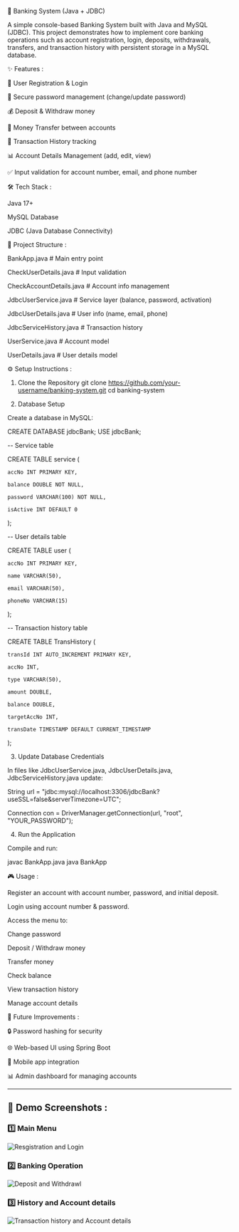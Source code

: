 🏦 Banking System (Java + JDBC)

A simple console-based Banking System built with Java and MySQL (JDBC).
This project demonstrates how to implement core banking operations such as account registration, login, deposits, withdrawals, transfers, and transaction history with persistent storage in a MySQL database.

✨ Features : 

👤 User Registration & Login

🔑 Secure password management (change/update password)

💰 Deposit & Withdraw money

🔄 Money Transfer between accounts

📜 Transaction History tracking

📊 Account Details Management (add, edit, view)

✅ Input validation for account number, email, and phone number


🛠️ Tech Stack : 

Java 17+

MySQL Database

JDBC (Java Database Connectivity)

📂 Project Structure :

BankApp.java             # Main entry point

CheckUserDetails.java    # Input validation

CheckAccountDetails.java # Account info management

JdbcUserService.java     # Service layer (balance, password, activation)

JdbcUserDetails.java     # User info (name, email, phone)

JdbcServiceHistory.java  # Transaction history

UserService.java         # Account model

UserDetails.java         # User details model

⚙️ Setup Instructions :

1. Clone the Repository
git clone https://github.com/your-username/banking-system.git
cd banking-system

2. Database Setup

Create a database in MySQL:

CREATE DATABASE jdbcBank;
USE jdbcBank;

-- Service table

CREATE TABLE service (

    accNo INT PRIMARY KEY,

    balance DOUBLE NOT NULL,

    password VARCHAR(100) NOT NULL,

    isActive INT DEFAULT 0

);

-- User details table

CREATE TABLE user (

    accNo INT PRIMARY KEY,

    name VARCHAR(50),

    email VARCHAR(50),

    phoneNo VARCHAR(15)

);

-- Transaction history table

CREATE TABLE TransHistory (

    transId INT AUTO_INCREMENT PRIMARY KEY,

    accNo INT,

    type VARCHAR(50),

    amount DOUBLE,

    balance DOUBLE,

    targetAccNo INT,

    transDate TIMESTAMP DEFAULT CURRENT_TIMESTAMP

);

3. Update Database Credentials

In files like JdbcUserService.java, JdbcUserDetails.java, JdbcServiceHistory.java update:

String url = "jdbc:mysql://localhost:3306/jdbcBank?useSSL=false&serverTimezone=UTC";

Connection con = DriverManager.getConnection(url, "root", "YOUR_PASSWORD");

4. Run the Application

Compile and run:

javac BankApp.java
java BankApp


🎮 Usage :

Register an account with account number, password, and initial deposit.

Login using account number & password.

Access the menu to:

Change password

Deposit / Withdraw money

Transfer money

Check balance

View transaction history

Manage account details


🚀 Future Improvements : 

🔒 Password hashing for security

🌐 Web-based UI using Spring Boot

📱 Mobile app integration

📊 Admin dashboard for managing accounts

---

## 📸 Demo Screenshots : 

### 1️⃣ Main Menu
![Resgistration and Login](images/Output_image_1.png)

### 2️⃣ Banking Operation
![Deposit and Withdrawl](images/Output_image_2.png)

### 3️⃣ History and Account details
![Transaction history and Account details](images/Output_image_3.png)
